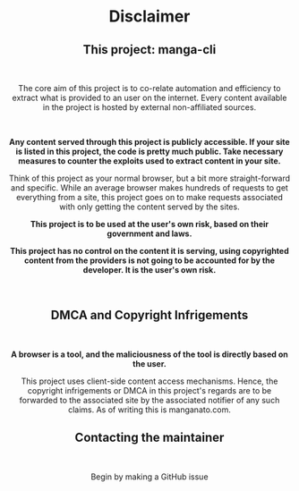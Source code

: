 <h1 align="center">Disclaimer</h1>

<div align="center">

<h2>This project: manga-cli</h2>

<br>

The core aim of this project is to co-relate automation and efficiency to extract what is provided to an user on the internet. Every content available in the project is hosted by external non-affiliated sources.

<br>

<b>Any content served through this project is publicly accessible. If your site is listed in this project, the code is pretty much public. Take necessary measures to counter the exploits used to extract content in your site.</b>

Think of this project as your normal browser, but a bit more straight-forward and specific. While an average browser makes hundreds of requests to get everything from a site, this project goes on to make requests associated with only getting the content served by the sites.

<b>

This project is to be used at the user's own risk, based on their government and laws.

This project has no control on the content it is serving, using copyrighted content from the providers is not going to be accounted for by the developer. It is the user's own risk.

</b>

<br>

<h2>DMCA and Copyright Infrigements</h3>

<br>

<b>

A browser is a tool, and the maliciousness of the tool is directly based on the user.
</b>

This project uses client-side content access mechanisms. Hence, the copyright infrigements or DMCA in this project's regards are to be forwarded to the associated site by the associated notifier of any such claims. As of writing this is manganato.com.

<h2>
Contacting the maintainer
</h3>
<br>

Begin by making a GitHub issue

</div>
